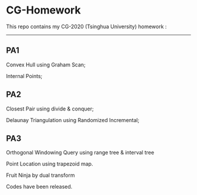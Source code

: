 # CG-Homework
This repo contains my CG-2020 (Tsinghua University) homework :

---

## PA1

Convex Hull using Graham Scan; 

Internal Points; 

## PA2

Closest Pair using divide &amp; conquer; 

Delaunay Triangulation using Randomized Incremental;

## PA3

Orthogonal Windowing Query using range tree & interval tree

Point Location using trapezoid map.

Fruit Ninja by dual transform

Codes have been  released.

